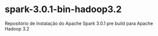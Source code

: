 # spark-3.0.1-bin-hadoop3.2
Repositório de Instalação do Apache Spark 3.0.1 pre build para Apache Hadoop 3.2
